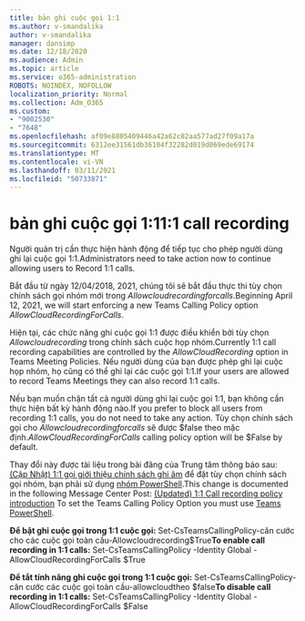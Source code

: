 ```yaml
---
title: bản ghi cuộc gọi 1:1
ms.author: v-smandalika
author: v-smandalika
manager: dansimp
ms.date: 12/18/2020
ms.audience: Admin
ms.topic: article
ms.service: o365-administration
ROBOTS: NOINDEX, NOFOLLOW
localization_priority: Normal
ms.collection: Adm_O365
ms.custom:
- "9002530"
- "7648"
ms.openlocfilehash: af09e8805409446a42a62c82aa577ad27f09a17a
ms.sourcegitcommit: 6312ee31561db36104f32282d019d069ede69174
ms.translationtype: MT
ms.contentlocale: vi-VN
ms.lasthandoff: 03/11/2021
ms.locfileid: "50733871"
---
```

# <a name="11-call-recording"></a><span data-ttu-id="96251-102">bản ghi cuộc gọi 1:1</span><span class="sxs-lookup"><span data-stu-id="96251-102">1:1 call recording</span></span>

<span data-ttu-id="96251-103">Người quản trị cần thực hiện hành động để tiếp tục cho phép người dùng ghi lại cuộc gọi 1:1.</span><span class="sxs-lookup"><span data-stu-id="96251-103">Administrators need to take action now to continue allowing users to Record 1:1 calls.</span></span>
 
<span data-ttu-id="96251-104">Bắt đầu từ ngày 12/04/2018, 2021, chúng tôi sẽ bắt đầu thực thi tùy chọn chính sách gọi nhóm mới trong *Allowcloudrecordingforcalls*.</span><span class="sxs-lookup"><span data-stu-id="96251-104">Beginning April 12, 2021, we will start enforcing a new Teams Calling Policy option *AllowCloudRecordingForCalls*.</span></span> 

<span data-ttu-id="96251-105">Hiện tại, các chức năng ghi cuộc gọi 1:1 được điều khiển bởi tùy chọn *Allowcloudrecording* trong chính sách cuộc họp nhóm.</span><span class="sxs-lookup"><span data-stu-id="96251-105">Currently 1:1 call recording capabilities are controlled by the *AllowCloudRecording* option in Teams Meeting Policies.</span></span> <span data-ttu-id="96251-106">Nếu người dùng của bạn được phép ghi lại cuộc họp nhóm, họ cũng có thể ghi lại các cuộc gọi 1:1.</span><span class="sxs-lookup"><span data-stu-id="96251-106">If your users are allowed to record Teams Meetings they can also record 1:1 calls.</span></span>

<span data-ttu-id="96251-107">Nếu bạn muốn chặn tất cả người dùng ghi lại cuộc gọi 1:1, bạn không cần thực hiện bất kỳ hành động nào.</span><span class="sxs-lookup"><span data-stu-id="96251-107">If you prefer to block all users from recording 1:1 calls, you do not need to take any action.</span></span> <span data-ttu-id="96251-108">Tùy chọn chính sách gọi cho *Allowcloudrecordingforcalls* sẽ được $false theo mặc định.</span><span class="sxs-lookup"><span data-stu-id="96251-108">*AllowCloudRecordingForCalls* calling policy option will be $False by default.</span></span>

<span data-ttu-id="96251-109">Thay đổi này được tài liệu trong bài đăng của Trung tâm thông báo sau: [(Cập Nhật) 1:1 gọi giới thiệu chính sách ghi âm](https://portal.microsoft.com/Adminportal/Home?ref=MessageCenter/:/messages/MC238796) để đặt tùy chọn chính sách gọi nhóm, bạn phải sử dụng [nhóm PowerShell](https://docs.microsoft.com/microsoftteams/teams-powershell-install).</span><span class="sxs-lookup"><span data-stu-id="96251-109">This change is documented in the following Message Center Post: [(Updated) 1:1 Call recording policy introduction](https://portal.microsoft.com/Adminportal/Home?ref=MessageCenter/:/messages/MC238796) To set the Teams Calling Policy Option you must use [Teams PowerShell](https://docs.microsoft.com/microsoftteams/teams-powershell-install).</span></span>

<span data-ttu-id="96251-110">**Để bật ghi cuộc gọi trong 1:1 cuộc gọi:** Set-CsTeamsCallingPolicy-căn cước cho các cuộc gọi toàn cầu-Allowcloudrecording$True</span><span class="sxs-lookup"><span data-stu-id="96251-110">**To enable call recording in 1:1 calls:** Set-CsTeamsCallingPolicy -Identity Global -AllowCloudRecordingForCalls $True</span></span>

<span data-ttu-id="96251-111">**Để tắt tính năng ghi cuộc gọi trong 1:1 cuộc gọi:** Set-CsTeamsCallingPolicy-căn cước các cuộc gọi toàn cầu-allowcloudtheo $false</span><span class="sxs-lookup"><span data-stu-id="96251-111">**To disable call recording in 1:1 calls:** Set-CsTeamsCallingPolicy -Identity Global -AllowCloudRecordingForCalls $False</span></span>

